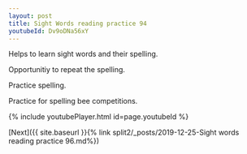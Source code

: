 ```yaml
---
layout: post
title: Sight Words reading practice 94
youtubeId: Dv9oDNa56xY
---
```

 
 
Helps to learn sight words and their spelling.

Opportunitiy to repeat the spelling. 

Practice spelling. 
 
Practice for spelling bee competitions. 
 
{% include youtubePlayer.html id=page.youtubeId %}
 
 

[Next]({{ site.baseurl }}{% link  split2/_posts/2019-12-25-Sight words reading practice 96.md%})
 
